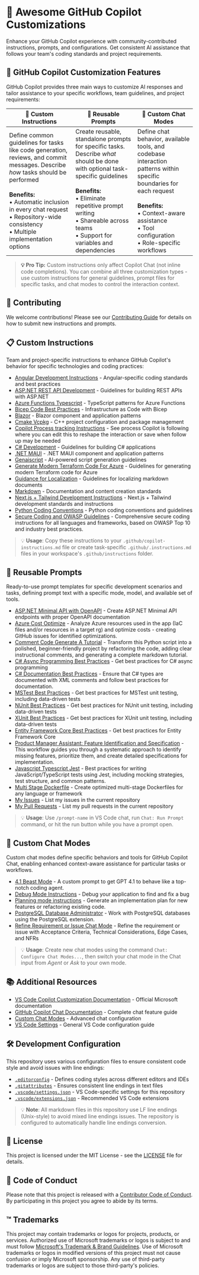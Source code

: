 # 🤖 Awesome GitHub Copilot Customizations

Enhance your GitHub Copilot experience with community-contributed instructions, prompts, and configurations. Get consistent AI assistance that follows your team's coding standards and project requirements.

## 🎯 GitHub Copilot Customization Features

GitHub Copilot provides three main ways to customize AI responses and tailor assistance to your specific workflows, team guidelines, and project requirements:

| **🔧 Custom Instructions** | **📝 Reusable Prompts** | **🧩 Custom Chat Modes** |
| --- | --- | --- |
| Define common guidelines for tasks like code generation, reviews, and commit messages. Describe *how* tasks should be performed<br><br>**Benefits:**<br>• Automatic inclusion in every chat request<br>• Repository-wide consistency<br>• Multiple implementation options | Create reusable, standalone prompts for specific tasks. Describe *what* should be done with optional task-specific guidelines<br><br>**Benefits:**<br>• Eliminate repetitive prompt writing<br>• Shareable across teams<br>• Support for variables and dependencies | Define chat behavior, available tools, and codebase interaction patterns within specific boundaries for each request<br><br>**Benefits:**<br>• Context-aware assistance<br>• Tool configuration<br>• Role-specific workflows |

> **💡 Pro Tip:** Custom instructions only affect Copilot Chat (not inline code completions). You can combine all three customization types - use custom instructions for general guidelines, prompt files for specific tasks, and chat modes to control the interaction context.


## 📝 Contributing

We welcome contributions! Please see our [Contributing Guide](./CONTRIBUTING.md) for details on how to submit new instructions and prompts.

## 📋 Custom Instructions

Team and project-specific instructions to enhance GitHub Copilot's behavior for specific technologies and coding practices:

- [Angular Development Instructions](instructions/angular.instructions.md) - Angular-specific coding standards and best practices
- [ASP.NET REST API Development](instructions/aspnet-rest-apis.instructions.md) - Guidelines for building REST APIs with ASP.NET
- [Azure Functions Typescript](instructions/azure-functions-typescript.instructions.md) - TypeScript patterns for Azure Functions
- [Bicep Code Best Practices](instructions/bicep-code-best-practices.instructions.md) - Infrastructure as Code with Bicep
- [Blazor](instructions/blazor.instructions.md) - Blazor component and application patterns
- [Cmake Vcpkg](instructions/cmake-vcpkg.instructions.md) - C++ project configuration and package management
- [Copilot Process tracking Instructions](instructions/copilot-thought-logging.instructions.md) - See process Copilot is following where you can edit this to reshape the interaction or save when follow up may be needed
- [C# Development](instructions/csharp.instructions.md) - Guidelines for building C# applications
- [.NET MAUI](instructions/dotnet-maui.instructions.md) - .NET MAUI component and application patterns
- [Genaiscript](instructions/genaiscript.instructions.md) - AI-powered script generation guidelines
- [Generate Modern Terraform Code For Azure](instructions/generate-modern-terraform-code-for-azure.instructions.md) - Guidelines for generating modern Terraform code for Azure
- [Guidance for Localization](instructions/localization.instructions.md) - Guidelines for localizing markdown documents
- [Markdown](instructions/markdown.instructions.md) - Documentation and content creation standards
- [Next.js + Tailwind Development Instructions](instructions/nextjs-tailwind.instructions.md) - Next.js + Tailwind development standards and instructions
- [Python Coding Conventions](instructions/python.instructions.md) - Python coding conventions and guidelines
- [Secure Coding and OWASP Guidelines](instructions/security-and-owasp.instructions.md) - Comprehensive secure coding instructions for all languages and frameworks, based on OWASP Top 10 and industry best practices.

> 💡 **Usage**: Copy these instructions to your `.github/copilot-instructions.md` file or create task-specific `.github/.instructions.md` files in your workspace's `.github/instructions` folder.

## 🎯 Reusable Prompts

Ready-to-use prompt templates for specific development scenarios and tasks, defining prompt text with a specific mode, model, and available set of tools.

- [ASP.NET Minimal API with OpenAPI](prompts/aspnet-minimal-api-openapi.prompt.md) - Create ASP.NET Minimal API endpoints with proper OpenAPI documentation
- [Azure Cost Optimize](prompts/az-cost-optimize.prompt.md) - Analyze Azure resources used in the app (IaC files and/or resources in a target rg) and optimize costs - creating GitHub issues for identified optimizations.
- [Comment Code Generate A Tutorial](prompts/comment-code-generate-a-tutorial.prompt.md) - Transform this Python script into a polished, beginner-friendly project by refactoring the code, adding clear instructional comments, and generating a complete markdown tutorial.
- [C# Async Programming Best Practices](prompts/csharp-async.prompt.md) - Get best practices for C# async programming
- [C# Documentation Best Practices](prompts/csharp-docs.prompt.md) - Ensure that C# types are documented with XML comments and follow best practices for documentation.
- [MSTest Best Practices](prompts/csharp-mstest.prompt.md) - Get best practices for MSTest unit testing, including data-driven tests
- [NUnit Best Practices](prompts/csharp-nunit.prompt.md) - Get best practices for NUnit unit testing, including data-driven tests
- [XUnit Best Practices](prompts/csharp-xunit.prompt.md) - Get best practices for XUnit unit testing, including data-driven tests
- [Entity Framework Core Best Practices](prompts/ef-core.prompt.md) - Get best practices for Entity Framework Core
- [Product Manager Assistant: Feature Identification and Specification](prompts/gen-specs-as-issues.prompt.md) - This workflow guides you through a systematic approach to identify missing features, prioritize them, and create detailed specifications for implementation.
- [Javascript Typescript Jest](prompts/javascript-typescript-jest.prompt.md) - Best practices for writing JavaScript/TypeScript tests using Jest, including mocking strategies, test structure, and common patterns.
- [Multi Stage Dockerfile](prompts/multi-stage-dockerfile.prompt.md) - Create optimized multi-stage Dockerfiles for any language or framework
- [My Issues](prompts/my-issues.prompt.md) - List my issues in the current repository
- [My Pull Requests](prompts/my-pull-requests.prompt.md) - List my pull requests in the current repository

> 💡 **Usage**: Use `/prompt-name` in VS Code chat, run `Chat: Run Prompt` command, or hit the run button while you have a prompt open.

## 🧩 Custom Chat Modes

Custom chat modes define specific behaviors and tools for GitHub Copilot Chat, enabling enhanced context-aware assistance for particular tasks or workflows.

- [4.1 Beast Mode](chatmodes/4.1-Beast.chatmode.md) - A custom prompt to get GPT 4.1 to behave like a top-notch coding agent.
- [Debug Mode Instructions](chatmodes/debug.chatmode.md) - Debug your application to find and fix a bug
- [Planning mode instructions](chatmodes/planner.chatmode.md) - Generate an implementation plan for new features or refactoring existing code.
- [PostgreSQL Database Administrator](chatmodes/postgresql-dba.chatmode.md) - Work with PostgreSQL databases using the PostgreSQL extension.
- [Refine Requirement or Issue Chat Mode](chatmodes/refine-issue.chatmode.md) - Refine the requirement or issue with Acceptance Criteria, Technical Considerations, Edge Cases, and NFRs

> 💡 **Usage**: Create new chat modes using the command `Chat: Configure Chat Modes...`, then switch your chat mode in the Chat input from _Agent_ or _Ask_ to your own mode.

## 📚 Additional Resources

- [VS Code Copilot Customization Documentation](https://code.visualstudio.com/docs/copilot/copilot-customization) - Official Microsoft documentation
- [GitHub Copilot Chat Documentation](https://code.visualstudio.com/docs/copilot/chat/copilot-chat) - Complete chat feature guide
- [Custom Chat Modes](https://code.visualstudio.com/docs/copilot/chat/chat-modes) - Advanced chat configuration
- [VS Code Settings](https://code.visualstudio.com/docs/getstarted/settings) - General VS Code configuration guide

## 🛠️ Development Configuration

This repository uses various configuration files to ensure consistent code style and avoid issues with line endings:

- [`.editorconfig`](.editorconfig) - Defines coding styles across different editors and IDEs
- [`.gitattributes`](.gitattributes) - Ensures consistent line endings in text files
- [`.vscode/settings.json`](.vscode/settings.json) - VS Code-specific settings for this repository
- [`.vscode/extensions.json`](.vscode/extensions.json) - Recommended VS Code extensions

> 💡 **Note**: All markdown files in this repository use LF line endings (Unix-style) to avoid mixed line endings issues. The repository is configured to automatically handle line endings conversion.

## 📄 License

This project is licensed under the MIT License - see the [LICENSE](LICENSE) file for details.

## 🤝 Code of Conduct

Please note that this project is released with a [Contributor Code of Conduct](CODE_OF_CONDUCT.md). By participating in this project you agree to abide by its terms.

## ™️ Trademarks

This project may contain trademarks or logos for projects, products, or services. Authorized use of Microsoft
trademarks or logos is subject to and must follow
[Microsoft's Trademark & Brand Guidelines](https://www.microsoft.com/en-us/legal/intellectualproperty/trademarks/usage/general).
Use of Microsoft trademarks or logos in modified versions of this project must not cause confusion or imply Microsoft sponsorship.
Any use of third-party trademarks or logos are subject to those third-party's policies.
